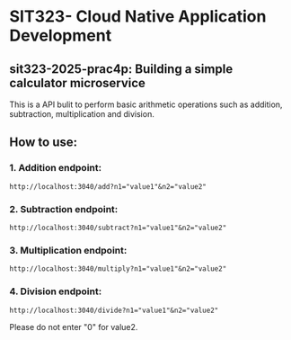 # SIT323- Cloud Native Application Development

## sit323-2025-prac4p: Building a simple calculator microservice
This is a API bulit to perform basic arithmetic operations such as addition, subtraction, multiplication and division.

## How to use:

### 1. Addition endpoint: 
``` http://localhost:3040/add?n1="value1"&n2="value2" ```

### 2. Subtraction endpoint: 
``` http://localhost:3040/subtract?n1="value1"&n2="value2" ```

### 3. Multiplication endpoint: 
``` http://localhost:3040/multiply?n1="value1"&n2="value2" ```

### 4. Division endpoint: 
``` http://localhost:3040/divide?n1="value1"&n2="value2" ```

Please do not enter "0" for value2.
